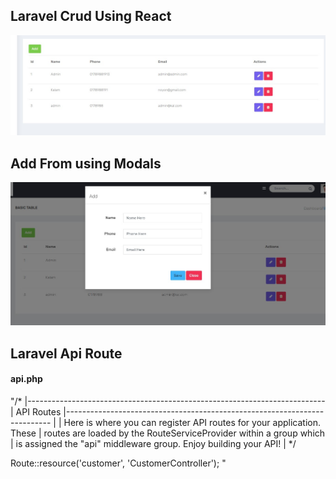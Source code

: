 
## Laravel Crud Using React

![alt text](https://github.com/mahabubul1/Laravel-react-crud/blob/master/laravel_crud.jpg?raw=true)


## Add From using Modals

![alt text](https://github.com/mahabubul1/Laravel-react-crud/blob/master/add-form.jpg?raw=true)


##  Laravel Api Route 

#### api.php

"/*
|--------------------------------------------------------------------------
| API Routes
|--------------------------------------------------------------------------
|
| Here is where you can register API routes for your application. These
| routes are loaded by the RouteServiceProvider within a group which
| is assigned the "api" middleware group. Enjoy building your API!
|
*/

Route::resource('customer', 'CustomerController');
"
